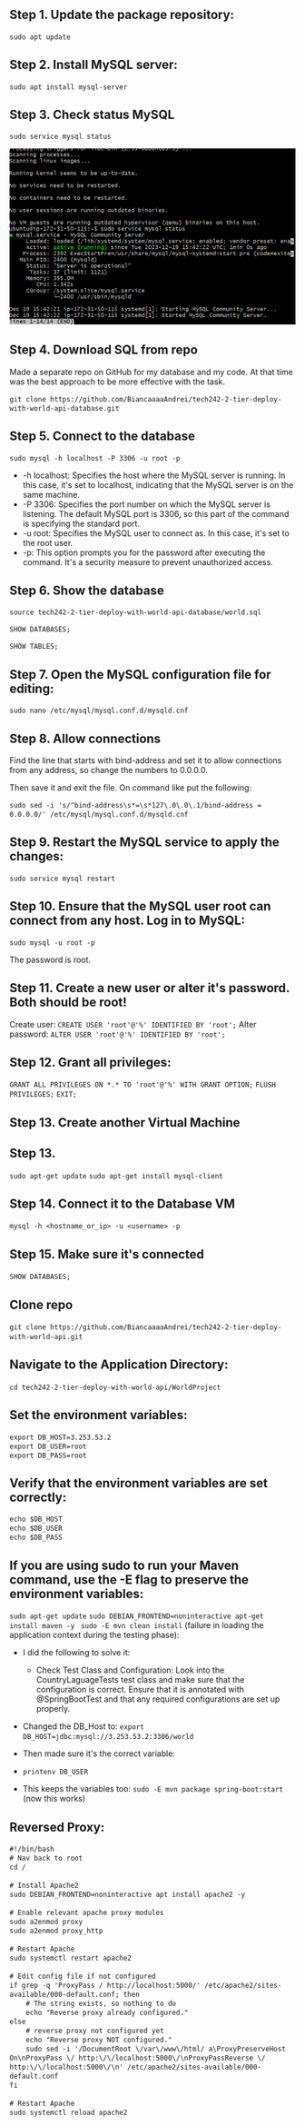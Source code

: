 ## Step 1. Update the package repository:
```
sudo apt update
```

## Step 2. Install MySQL server:
```
sudo apt install mysql-server
```

## Step 3. Check status MySQL
```
sudo service mysql status
```
![SQL Status](<../readme-images/project/mysql status.png>)

## Step 4. Download SQL from repo
Made a separate repo on GitHub for my database and my code. At that time was the best approach to be more effective with the task.
```
git clone https://github.com/BiancaaaaAndrei/tech242-2-tier-deploy-with-world-api-database.git
```

## Step 5. Connect to the database
```
sudo mysql -h localhost -P 3306 -u root -p
```
- -h localhost: Specifies the host where the MySQL server is running. In this case, it's set to localhost, indicating that the MySQL server is on the same machine.
- -P 3306: Specifies the port number on which the MySQL server is listening. The default MySQL port is 3306, so this part of the command is specifying the standard port.
- -u root: Specifies the MySQL user to connect as. In this case, it's set to the root user.
- -p: This option prompts you for the password after executing the command. It's a security measure to prevent unauthorized access. 


## Step 6. Show the database
```
source tech242-2-tier-deploy-with-world-api-database/world.sql
```

```
SHOW DATABASES;
```

```
SHOW TABLES;
```

## Step 7. Open the MySQL configuration file for editing:
```
sudo nano /etc/mysql/mysql.conf.d/mysqld.cnf
```


## Step 8. Allow connections
Find the line that starts with bind-address and set it to allow connections from any address, so change the numbers to 0.0.0.0. 

Then save it and exit the file. On command like put the following:
```
sudo sed -i 's/^bind-address\s*=\s*127\.0\.0\.1/bind-address = 0.0.0.0/' /etc/mysql/mysql.conf.d/mysqld.cnf
```

## Step 9. Restart the MySQL service to apply the changes:
```
sudo service mysql restart

```

## Step 10. Ensure that the MySQL user root can connect from any host. Log in to MySQL:
```
sudo mysql -u root -p
```

The password is root.

## Step 11. Create a new user or alter it's password. Both should be root!

Create user: ```CREATE USER 'root'@'%' IDENTIFIED BY 'root';```
Alter password: ```ALTER USER 'root'@'%' IDENTIFIED BY 'root';```

## Step 12. Grant all privileges:
```GRANT ALL PRIVILEGES ON *.* TO 'root'@'%' WITH GRANT OPTION;```
```FLUSH PRIVILEGES;```
```EXIT;```

## Step 13. Create another Virtual Machine

## Step 13. 
```sudo apt-get update```
```sudo apt-get install mysql-client```

## Step 14. Connect it to the Database VM 
```mysql -h <hostname_or_ip> -u <username> -p```

## Step 15. Make sure it's connected
```SHOW DATABASES;```

## Clone repo
```git clone https://github.com/BiancaaaaAndrei/tech242-2-tier-deploy-with-world-api.git```

## Navigate to the Application Directory:
```cd tech242-2-tier-deploy-with-world-api/WorldProject```


## Set the environment variables:
```
export DB_HOST=3.253.53.2
export DB_USER=root
export DB_PASS=root
```

## Verify that the environment variables are set correctly:
```
echo $DB_HOST
echo $DB_USER
echo $DB_PASS
```

## If you are using sudo to run your Maven command, use the -E flag to preserve the environment variables:

```sudo apt-get update```
```sudo DEBIAN_FRONTEND=noninteractive apt-get install maven -y ```
```sudo -E mvn clean install``` (failure in loading the application context during the testing phase):

- I did the following to solve it:
    - Check Test Class and Configuration: Look into the CountryLaguageTests test class and make sure that the configuration is correct. Ensure that it is annotated with @SpringBootTest and that any required configurations are set up properly.

- Changed the DB_Host to: 
```export DB_HOST=jdbc:mysql://3.253.53.2:3306/world```
- Then made sure it's the correct variable: 
- ```printenv DB_USER```
- This keeps the variables too: 
  ```sudo -E mvn package spring-boot:start``` (now this works)

## Reversed Proxy:

```
#!/bin/bash
# Nav back to root
cd /
 
# Install Apache2
sudo DEBIAN_FRONTEND=noninteractive apt install apache2 -y
 
# Enable relevant apache proxy modules
sudo a2enmod proxy
sudo a2enmod proxy_http
 
# Restart Apache
sudo systemctl restart apache2
 
# Edit config file if not configured
if grep -q 'ProxyPass / http://localhost:5000/' /etc/apache2/sites-available/000-default.conf; then
    # The string exists, so nothing to do
    echo "Reverse proxy already configured."
else
    # reverse proxy not configured yet
    echo "Reverse proxy NOT configured."
    sudo sed -i '/DocumentRoot \/var\/www\/html/ a\ProxyPreserveHost On\nProxyPass \/ http:\/\/localhost:5000\/\nProxyPassReverse \/ http:\/\/localhost:5000\/\n' /etc/apache2/sites-available/000-default.conf
fi
 
# Restart Apache
sudo systemctl reload apache2

```











